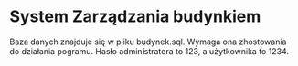 # System Zarządzania budynkiem

Baza danych znajduje się w pliku budynek.sql. Wymaga ona zhostowania do działania pogramu.
Hasło administratora to 123, a użytkownika to 1234.
